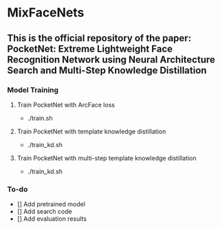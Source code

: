 # MixFaceNets



## This is the official repository of the paper: PocketNet: Extreme Lightweight Face Recognition Network using Neural Architecture Search and  Multi-Step Knowledge Distillation


### Model Training 
1. Train PocketNet with ArcFace loss
   + ./train.sh

2. Train PocketNet with template knowledge distillation
    + ./train_kd.sh
3. Train PocketNet with multi-step template knowledge distillation
    + ./train_kd.sh
 
### To-do 
- [] Add pretrained model
- [] Add search code
- [] Add evaluation results
 